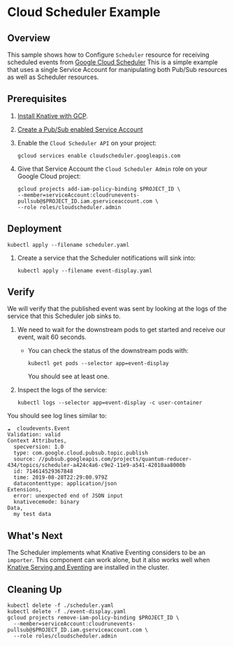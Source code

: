 # Cloud Scheduler Example

## Overview

This sample shows how to Configure `Scheduler` resource for receiving scheduled
events from [Google Cloud Scheduler](https://cloud.google.com/scheduler/) This
is a simple example that uses a single Service Account for manipulating both
Pub/Sub resources as well as Scheduler resources.

## Prerequisites

1. [Install Knative with GCP](../install/README.md).

1. [Create a Pub/Sub enabled Service Account](../install/pubsub-service-account.md)

1. Enable the `Cloud Scheduler API` on your project:

   ```shell
   gcloud services enable cloudscheduler.googleapis.com
   ```

1. Give that Service Account the `Cloud Scheduler Admin` role on your Google
   Cloud project:

   ```shell
   gcloud projects add-iam-policy-binding $PROJECT_ID \
   --member=serviceAccount:cloudrunevents-pullsub@$PROJECT_ID.iam.gserviceaccount.com \
   --role roles/cloudscheduler.admin
   ```

## Deployment

```shell
kubectl apply --filename scheduler.yaml
```

1. Create a service that the Scheduler notifications will sink into:

   ```shell
   kubectl apply --filename event-display.yaml
   ```

## Verify

We will verify that the published event was sent by looking at the logs of the
service that this Scheduler job sinks to.

1. We need to wait for the downstream pods to get started and receive our event,
   wait 60 seconds.

   - You can check the status of the downstream pods with:

     ```shell
     kubectl get pods --selector app=event-display
     ```

     You should see at least one.

1. Inspect the logs of the service:

   ```shell
   kubectl logs --selector app=event-display -c user-container
   ```

You should see log lines similar to:

```shell
☁️  cloudevents.Event
Validation: valid
Context Attributes,
  specversion: 1.0
  type: com.google.cloud.pubsub.topic.publish
  source: //pubsub.googleapis.com/projects/quantum-reducer-434/topics/scheduler-a424c4a6-c9e2-11e9-a541-42010aa8000b
  id: 714614529367848
  time: 2019-08-28T22:29:00.979Z
  datacontenttype: application/json
Extensions,
  error: unexpected end of JSON input
  knativecemode: binary
Data,
  my test data
```

## What's Next

The Scheduler implements what Knative Eventing considers to be an `importer`.
This component can work alone, but it also works well when
[Knative Serving and Eventing](https://github.com/knative/docs) are installed in
the cluster.

## Cleaning Up

```shell
kubectl delete -f ./scheduler.yaml
kubectl delete -f ./event-display.yaml
gcloud projects remove-iam-policy-binding $PROJECT_ID \
  --member=serviceAccount:cloudrunevents-pullsub@$PROJECT_ID.iam.gserviceaccount.com \
  --role roles/cloudscheduler.admin
```
